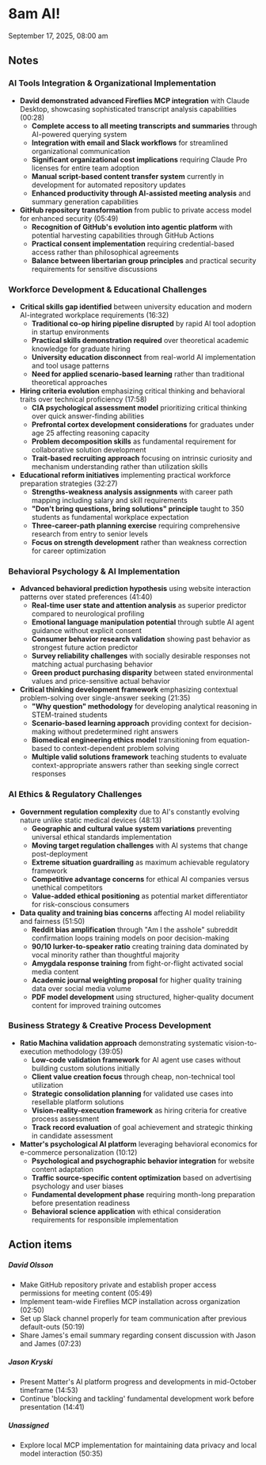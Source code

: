 # 8am AI!

September 17, 2025, 08:00 am

## Notes

### **AI Tools Integration & Organizational Implementation**
- **David demonstrated advanced Fireflies MCP integration** with Claude Desktop, showcasing sophisticated transcript analysis capabilities (00:28)
  - **Complete access to all meeting transcripts and summaries** through AI-powered querying system
  - **Integration with email and Slack workflows** for streamlined organizational communication
  - **Significant organizational cost implications** requiring Claude Pro licenses for entire team adoption
  - **Manual script-based content transfer system** currently in development for automated repository updates
  - **Enhanced productivity through AI-assisted meeting analysis** and summary generation capabilities
- **GitHub repository transformation** from public to private access model for enhanced security (05:49)
  - **Recognition of GitHub's evolution into agentic platform** with potential harvesting capabilities through GitHub Actions
  - **Practical consent implementation** requiring credential-based access rather than philosophical agreements
  - **Balance between libertarian group principles** and practical security requirements for sensitive discussions
### **Workforce Development & Educational Challenges**
- **Critical skills gap identified** between university education and modern AI-integrated workplace requirements (16:32)
  - **Traditional co-op hiring pipeline disrupted** by rapid AI tool adoption in startup environments
  - **Practical skills demonstration required** over theoretical academic knowledge for graduate hiring
  - **University education disconnect** from real-world AI implementation and tool usage patterns
  - **Need for applied scenario-based learning** rather than traditional theoretical approaches
- **Hiring criteria evolution** emphasizing critical thinking and behavioral traits over technical proficiency (17:58)
  - **CIA psychological assessment model** prioritizing critical thinking over quick answer-finding abilities
  - **Prefrontal cortex development considerations** for graduates under age 25 affecting reasoning capacity
  - **Problem decomposition skills** as fundamental requirement for collaborative solution development
  - **Trait-based recruiting approach** focusing on intrinsic curiosity and mechanism understanding rather than utilization skills
- **Educational reform initiatives** implementing practical workforce preparation strategies (32:27)
  - **Strengths-weakness analysis assignments** with career path mapping including salary and skill requirements
  - **"Don't bring questions, bring solutions" principle** taught to 350 students as fundamental workplace expectation
  - **Three-career-path planning exercise** requiring comprehensive research from entry to senior levels
  - **Focus on strength development** rather than weakness correction for career optimization
### **Behavioral Psychology & AI Implementation**
- **Advanced behavioral prediction hypothesis** using website interaction patterns over stated preferences (41:40)
  - **Real-time user state and attention analysis** as superior predictor compared to neurological profiling
  - **Emotional language manipulation potential** through subtle AI agent guidance without explicit consent
  - **Consumer behavior research validation** showing past behavior as strongest future action predictor
  - **Survey reliability challenges** with socially desirable responses not matching actual purchasing behavior
  - **Green product purchasing disparity** between stated environmental values and price-sensitive actual behavior
- **Critical thinking development framework** emphasizing contextual problem-solving over single-answer seeking (21:35)
  - **"Why question" methodology** for developing analytical reasoning in STEM-trained students
  - **Scenario-based learning approach** providing context for decision-making without predetermined right answers
  - **Biomedical engineering ethics model** transitioning from equation-based to context-dependent problem solving
  - **Multiple valid solutions framework** teaching students to evaluate context-appropriate answers rather than seeking single correct responses
### **AI Ethics & Regulatory Challenges**
- **Government regulation complexity** due to AI's constantly evolving nature unlike static medical devices (48:13)
  - **Geographic and cultural value system variations** preventing universal ethical standards implementation
  - **Moving target regulation challenges** with AI systems that change post-deployment
  - **Extreme situation guardrailing** as maximum achievable regulatory framework
  - **Competitive advantage concerns** for ethical AI companies versus unethical competitors
  - **Value-added ethical positioning** as potential market differentiator for risk-conscious consumers
- **Data quality and training bias concerns** affecting AI model reliability and fairness (51:50)
  - **Reddit bias amplification** through "Am I the asshole" subreddit confirmation loops training models on poor decision-making
  - **90/10 lurker-to-speaker ratio** creating training data dominated by vocal minority rather than thoughtful majority
  - **Amygdala response training** from fight-or-flight activated social media content
  - **Academic journal weighting proposal** for higher quality training data over social media volume
  - **PDF model development** using structured, higher-quality document content for improved training outcomes
### **Business Strategy & Creative Process Development**
- **Ratio Machina validation approach** demonstrating systematic vision-to-execution methodology (39:05)
  - **Low-code validation framework** for AI agent use cases without building custom solutions initially
  - **Client value creation focus** through cheap, non-technical tool utilization
  - **Strategic consolidation planning** for validated use cases into resellable platform solutions
  - **Vision-reality-execution framework** as hiring criteria for creative process assessment
  - **Track record evaluation** of goal achievement and strategic thinking in candidate assessment
- **Matter's psychological AI platform** leveraging behavioral economics for e-commerce personalization (10:12)
  - **Psychological and psychographic behavior integration** for website content adaptation
  - **Traffic source-specific content optimization** based on advertising psychology and user biases
  - **Fundamental development phase** requiring month-long preparation before presentation readiness
  - **Behavioral science application** with ethical consideration requirements for responsible implementation

## Action items

##### **David Olsson**
- Make GitHub repository private and establish proper access permissions for meeting content (05:49)
- Implement team-wide Fireflies MCP installation across organization (02:50)
- Set up Slack channel properly for team communication after previous default-outs (50:19)
- Share James's email summary regarding consent discussion with Jason and James (07:23)
##### **Jason Kryski**
- Present Matter's AI platform progress and developments in mid-October timeframe (14:53)
- Continue 'blocking and tackling' fundamental development work before presentation (14:41)
##### **Unassigned**
- Explore local MCP implementation for maintaining data privacy and local model interaction (50:35)

